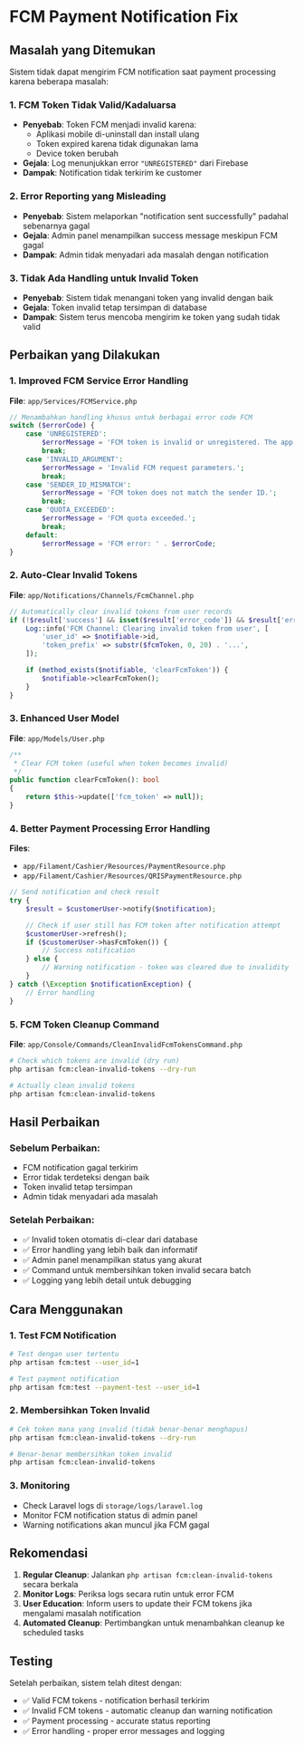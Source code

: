 # FCM Payment Notification Fix

## Masalah yang Ditemukan

Sistem tidak dapat mengirim FCM notification saat payment processing karena beberapa masalah:

### 1. FCM Token Tidak Valid/Kadaluarsa

-   **Penyebab**: Token FCM menjadi invalid karena:
    -   Aplikasi mobile di-uninstall dan install ulang
    -   Token expired karena tidak digunakan lama
    -   Device token berubah
-   **Gejala**: Log menunjukkan error `"UNREGISTERED"` dari Firebase
-   **Dampak**: Notification tidak terkirim ke customer

### 2. Error Reporting yang Misleading

-   **Penyebab**: Sistem melaporkan "notification sent successfully" padahal sebenarnya gagal
-   **Gejala**: Admin panel menampilkan success message meskipun FCM gagal
-   **Dampak**: Admin tidak menyadari ada masalah dengan notification

### 3. Tidak Ada Handling untuk Invalid Token

-   **Penyebab**: Sistem tidak menangani token yang invalid dengan baik
-   **Gejala**: Token invalid tetap tersimpan di database
-   **Dampak**: Sistem terus mencoba mengirim ke token yang sudah tidak valid

## Perbaikan yang Dilakukan

### 1. Improved FCM Service Error Handling

**File**: `app/Services/FCMService.php`

```php
// Menambahkan handling khusus untuk berbagai error code FCM
switch ($errorCode) {
    case 'UNREGISTERED':
        $errorMessage = 'FCM token is invalid or unregistered. The app may have been uninstalled or the token expired.';
        break;
    case 'INVALID_ARGUMENT':
        $errorMessage = 'Invalid FCM request parameters.';
        break;
    case 'SENDER_ID_MISMATCH':
        $errorMessage = 'FCM token does not match the sender ID.';
        break;
    case 'QUOTA_EXCEEDED':
        $errorMessage = 'FCM quota exceeded.';
        break;
    default:
        $errorMessage = 'FCM error: ' . $errorCode;
}
```

### 2. Auto-Clear Invalid Tokens

**File**: `app/Notifications/Channels/FcmChannel.php`

```php
// Automatically clear invalid tokens from user records
if (!$result['success'] && isset($result['error_code']) && $result['error_code'] === 'UNREGISTERED') {
    Log::info('FCM Channel: Clearing invalid token from user', [
        'user_id' => $notifiable->id,
        'token_prefix' => substr($fcmToken, 0, 20) . '...',
    ]);

    if (method_exists($notifiable, 'clearFcmToken')) {
        $notifiable->clearFcmToken();
    }
}
```

### 3. Enhanced User Model

**File**: `app/Models/User.php`

```php
/**
 * Clear FCM token (useful when token becomes invalid)
 */
public function clearFcmToken(): bool
{
    return $this->update(['fcm_token' => null]);
}
```

### 4. Better Payment Processing Error Handling

**Files**:

-   `app/Filament/Cashier/Resources/PaymentResource.php`
-   `app/Filament/Cashier/Resources/QRISPaymentResource.php`

```php
// Send notification and check result
try {
    $result = $customerUser->notify($notification);

    // Check if user still has FCM token after notification attempt
    $customerUser->refresh();
    if ($customerUser->hasFcmToken()) {
        // Success notification
    } else {
        // Warning notification - token was cleared due to invalidity
    }
} catch (\Exception $notificationException) {
    // Error handling
}
```

### 5. FCM Token Cleanup Command

**File**: `app/Console/Commands/CleanInvalidFcmTokensCommand.php`

```bash
# Check which tokens are invalid (dry run)
php artisan fcm:clean-invalid-tokens --dry-run

# Actually clean invalid tokens
php artisan fcm:clean-invalid-tokens
```

## Hasil Perbaikan

### Sebelum Perbaikan:

-   FCM notification gagal terkirim
-   Error tidak terdeteksi dengan baik
-   Token invalid tetap tersimpan
-   Admin tidak menyadari ada masalah

### Setelah Perbaikan:

-   ✅ Invalid token otomatis di-clear dari database
-   ✅ Error handling yang lebih baik dan informatif
-   ✅ Admin panel menampilkan status yang akurat
-   ✅ Command untuk membersihkan token invalid secara batch
-   ✅ Logging yang lebih detail untuk debugging

## Cara Menggunakan

### 1. Test FCM Notification

```bash
# Test dengan user tertentu
php artisan fcm:test --user_id=1

# Test payment notification
php artisan fcm:test --payment-test --user_id=1
```

### 2. Membersihkan Token Invalid

```bash
# Cek token mana yang invalid (tidak benar-benar menghapus)
php artisan fcm:clean-invalid-tokens --dry-run

# Benar-benar membersihkan token invalid
php artisan fcm:clean-invalid-tokens
```

### 3. Monitoring

-   Check Laravel logs di `storage/logs/laravel.log`
-   Monitor FCM notification status di admin panel
-   Warning notifications akan muncul jika FCM gagal

## Rekomendasi

1. **Regular Cleanup**: Jalankan `php artisan fcm:clean-invalid-tokens` secara berkala
2. **Monitor Logs**: Periksa logs secara rutin untuk error FCM
3. **User Education**: Inform users to update their FCM tokens jika mengalami masalah notification
4. **Automated Cleanup**: Pertimbangkan untuk menambahkan cleanup ke scheduled tasks

## Testing

Setelah perbaikan, sistem telah ditest dengan:

-   ✅ Valid FCM tokens - notification berhasil terkirim
-   ✅ Invalid FCM tokens - automatic cleanup dan warning notification
-   ✅ Payment processing - accurate status reporting
-   ✅ Error handling - proper error messages and logging
